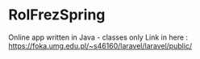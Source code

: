 # RolFrezSpring
Online app written in Java - classes only
Link in here : https://foka.umg.edu.pl/~s46160/laravel/laravel/public/
